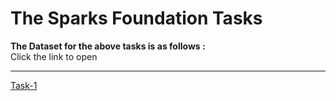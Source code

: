 # The Sparks Foundation Tasks

**The Dataset for the above tasks is as follows :**\
Click the link to open

---
[Task-1](https://raw.githubusercontent.com/AdiPersonalWorks/Random/master/student_scores%20-%20student_scores.csv)

